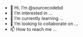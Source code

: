 - 👋 Hi, I’m @sourcecodebd
- 👀 I’m interested in ...
- 🌱 I’m currently learning ...
- 💞️ I’m looking to collaborate on ...
- 📫 How to reach me ...

<!---
sourcecodebd/sourcecodebd is a ✨ special ✨ repository because its `README.md` (this file) appears on your GitHub profile.
You can click the Preview link to take a look at your changes.
--->
